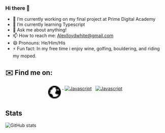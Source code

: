 ### Hi there 👋

- 🔭 I’m currently working on my final project at Prime Digital Academy
- 🌱 I’m currently learning Typescript 
- 💬 Ask me about anything!
- 📫 How to reach me: Alexlloydwhite@gmail.com
- 😄 Pronouns: He/Him/His
- ⚡ Fun fact: In my free time i enjoy wine, golfing, bouldering, and riding my moped.

## ✉️ Find me on:

<p align="center">
 <a href="https://main.d2jreu9t03q8rx.amplifyapp.com/" target="_blank" rel="noopener noreferrer"> <img src="https://raw.githubusercontent.com/iconic/open-iconic/master/svg/globe.svg" alt="Javascript" height="40" style="vertical-align:top; margin:4px"> </a>
 <a href="https://www.linkedin.com/in/alex-white-92aa88200/" target="_blank" rel="noopener noreferrer"> <img src="https://cdn.jsdelivr.net/npm/simple-icons@v3/icons/linkedin.svg" alt="Javascript" height="40" style="vertical-align:top; margin:4px"></a>
 <a href="mailto:alexlloydwhite@gmail.com"> <img src="https://cdn.jsdelivr.net/npm/simple-icons@v3/icons/gmail.svg" alt="Javascript" height="40" style="vertical-align:top; margin:4px"></a>
</p>

## Stats

![GitHub stats](https://github-readme-stats.vercel.app/api?username=Alexlloydwhite&show_icons=true&theme=tokyonight)
